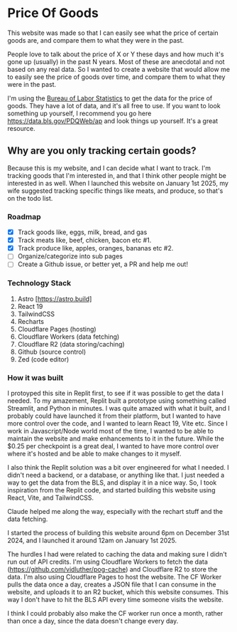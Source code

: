 # Price Of Goods

This website was made so that I can easily see what the price of certain goods are, and compare them to what they were in the past.

People love to talk about the price of X or Y these days and how much it's gone up (usually) in the past N years. Most of these are anecdotal and not based on any real data.
So I wanted to create a website that would allow me to easily see the price of goods over time, and compare them to what they were in the past.

I'm using the [Bureau of Labor Statistics](https://www.bls.gov/) to get the data for the price of goods. They have a lot of data, and it's all free to use.
If you want to look something up yourself, I recommend you go here https://data.bls.gov/PDQWeb/ap and look things up yourself. It's a great resource.

## Why are you only tracking certain goods?

Because this is my website, and I can decide what I want to track. I'm tracking goods that I'm interested in, and that I think other people might be interested in as well.
When I launched this website on January 1st 2025, my wife suggested tracking specific things like meats, and produce, so that's on the todo list.

### Roadmap

- [x] Track goods like, eggs, milk, bread, and gas
- [x] Track meats like, beef, chicken, bacon etc #1.
- [x] Track produce like, apples, oranges, bananas etc #2.
- [ ] Organize/categorize into sub pages
- [ ] Create a Github issue, or better yet, a PR and help me out!

### Technology Stack

1. Astro [https://astro.build]
2. React 19
3. TailwindCSS
4. Recharts
5. Cloudflare Pages (hosting)
6. Cloudflare Workers (data fetching)
7. Cloudflare R2 (data storing/caching)
6. Github (source control)
7. Zed (code editor)

### How it was built

I protoyped this site in Replit first, to see if it was possible to get the data I needed. To my amazement, Replit built a prototype using something called Streamlit, and Python in minutes.
I was quite amazed with what it built, and I probably could have launched it from their platform, but I wanted to have more control over the code, and I wanted to learn React 19, Vite etc.
Since I work in Javascript/Node world most of the time, I wanted to be able to maintain the website and make enhancements to it in the future. While the $0.25 per checkpoint is a great deal,
I wanted to have more control over where it's hosted and be able to make changes to it myself.

I also think the Replit solution was a bit over engineered for what I needed. I didn't need a backend, or a database, or anything like that. I just needed a way to get the data from the BLS, and display it in a nice way.
So, I took inspiration from the Replit code, and started building this website using React, Vite, and TailwindCSS.

Claude helped me along the way, especially with the rechart stuff and the data fetching.

I started the process of building this website around 6pm on December 31st 2024, and I launched it around 12am on January 1st 2025.

The hurdles I had were related to caching the data and making sure I didn't run out of API credits.
I'm using Cloudflare Workers to fetch the data (https://github.com/vidluther/pog-cache) and Cloudflare R2 to store the data. I'm also using Cloudflare Pages to host the website.
The CF Worker pulls the data once a day, creates a JSON file that I can consume in the website, and uploads it to an R2 bucket, which this website consumes. This way I don't have to hit the BLS API every time someone visits the website.

I think I could probably also make the CF worker run once a month, rather than once a day, since the data doesn't change every day.
